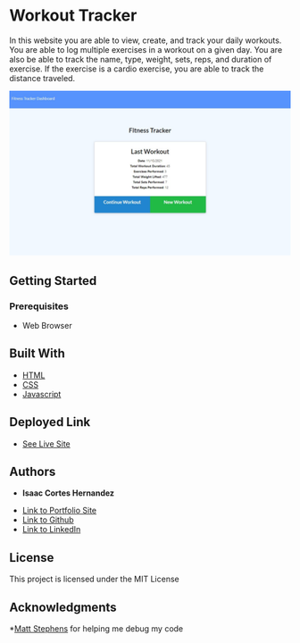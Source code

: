 # Workout Tracker

In this website you are able to view, create, and track your daily workouts. You are able to log multiple exercises in a workout on a given day. You are also be able to track the name, type, weight, sets, reps, and duration of exercise. If the exercise is a cardio exercise, you are able to track the distance traveled.

![image of website](/assets/img/screenshot.jpg)
## Getting Started
### Prerequisites

* Web Browser
## Built With

* [HTML](https://developer.mozilla.org/en-US/docs/Web/HTML)
* [CSS](https://developer.mozilla.org/en-US/docs/Web/CSS)
* [Javascript](https://developer.mozilla.org/en-US/docs/Web/JavaScript)

## Deployed Link

* [See Live Site](https://protected-savannah-02925.herokuapp.com/)


## Authors

* **Isaac Cortes Hernandez** 

- [Link to Portfolio Site](https://icortes.github.io/my-first-portfolio/)
- [Link to Github](https://github.com/icortes)
- [Link to LinkedIn](https://www.linkedin.com/in/cortes-isaac)

## License

This project is licensed under the MIT License 

## Acknowledgments

*[Matt Stephens](https://github.com/mstephen19) for helping me debug my code
